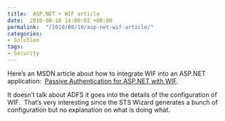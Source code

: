 ```yaml
---
title:  ASP.NET + WIF article
date:  2010-08-10 14:00:02 +00:00
permalink:  "/2010/08/10/asp-net-wif-article/"
categories:
- Solution
tags:
- Security
---
```

<p>Here’s an MSDN article about how to integrate WIF into an ASP.NET application:&#160; <a href="http://msdn.microsoft.com/en-ca/magazine/ff872350.aspx">Passive Authentication for ASP.NET with WIF</a>.</p>  <p>It doesn’t talk about ADFS it goes into the details of the configuration of WIF.&#160; That’s very interesting since the STS Wizard generates a bunch of configuration but no explanation on what is doing what.</p>